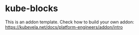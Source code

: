 # kube-blocks

This is an addon template. Check how to build your own addon: https://kubevela.net/docs/platform-engineers/addon/intro
